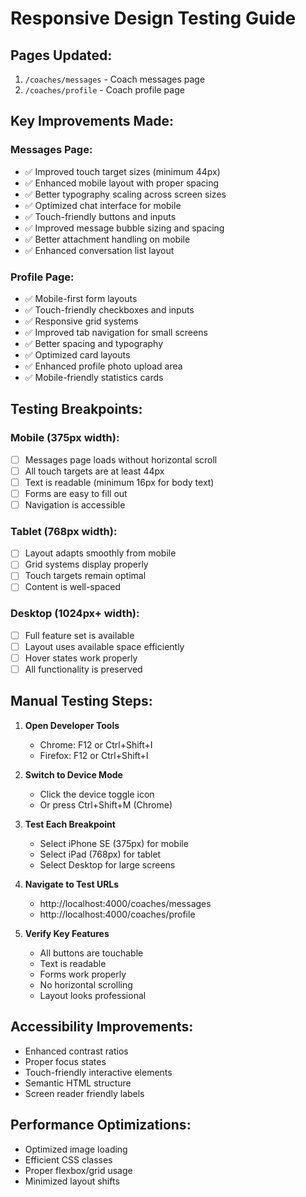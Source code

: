 # Responsive Design Testing Guide

## Pages Updated:
1. `/coaches/messages` - Coach messages page
2. `/coaches/profile` - Coach profile page

## Key Improvements Made:

### Messages Page:
- ✅ Improved touch target sizes (minimum 44px)
- ✅ Enhanced mobile layout with proper spacing
- ✅ Better typography scaling across screen sizes
- ✅ Optimized chat interface for mobile
- ✅ Touch-friendly buttons and inputs
- ✅ Improved message bubble sizing and spacing
- ✅ Better attachment handling on mobile
- ✅ Enhanced conversation list layout

### Profile Page:
- ✅ Mobile-first form layouts
- ✅ Touch-friendly checkboxes and inputs
- ✅ Responsive grid systems
- ✅ Improved tab navigation for small screens
- ✅ Better spacing and typography
- ✅ Optimized card layouts
- ✅ Enhanced profile photo upload area
- ✅ Mobile-friendly statistics cards

## Testing Breakpoints:

### Mobile (375px width):
- [ ] Messages page loads without horizontal scroll
- [ ] All touch targets are at least 44px
- [ ] Text is readable (minimum 16px for body text)
- [ ] Forms are easy to fill out
- [ ] Navigation is accessible

### Tablet (768px width):
- [ ] Layout adapts smoothly from mobile
- [ ] Grid systems display properly
- [ ] Touch targets remain optimal
- [ ] Content is well-spaced

### Desktop (1024px+ width):
- [ ] Full feature set is available
- [ ] Layout uses available space efficiently
- [ ] Hover states work properly
- [ ] All functionality is preserved

## Manual Testing Steps:

1. **Open Developer Tools**
   - Chrome: F12 or Ctrl+Shift+I
   - Firefox: F12 or Ctrl+Shift+I

2. **Switch to Device Mode**
   - Click the device toggle icon
   - Or press Ctrl+Shift+M (Chrome)

3. **Test Each Breakpoint**
   - Select iPhone SE (375px) for mobile
   - Select iPad (768px) for tablet
   - Select Desktop for large screens

4. **Navigate to Test URLs**
   - http://localhost:4000/coaches/messages
   - http://localhost:4000/coaches/profile

5. **Verify Key Features**
   - All buttons are touchable
   - Text is readable
   - Forms work properly
   - No horizontal scrolling
   - Layout looks professional

## Accessibility Improvements:
- Enhanced contrast ratios
- Proper focus states
- Touch-friendly interactive elements
- Semantic HTML structure
- Screen reader friendly labels

## Performance Optimizations:
- Optimized image loading
- Efficient CSS classes
- Proper flexbox/grid usage
- Minimized layout shifts